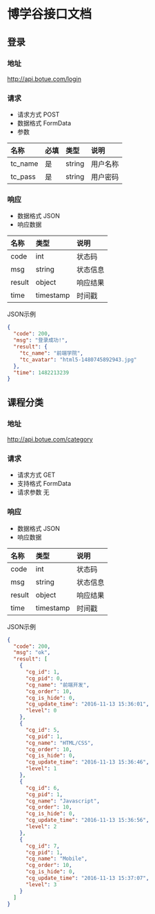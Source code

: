 
# 博学谷接口文档

## 登录

### 地址

http://api.botue.com/login

### 请求

* 请求方式 POST
* 数据格式 FormData
* 参数

| 名称      | 必填 | 类型     | 说明   |
|:--------|:---|:-------|:-----|
| tc_name | 是  | string | 用户名称 |
| tc_pass | 是  | string | 用户密码 |

### 响应

* 数据格式 JSON
* 响应数据

| 名称     | 类型        | 说明  |
|:-------|:----------|:----|
| code   | int       | 状态码 |
| msg    | string    | 状态信息  |
| result | object    | 响应结果  |
| time   | timestamp | 时间戳 |

JSON示例

```json
{
  "code": 200,
  "msg": "登录成功!",
  "result": {
    "tc_name": "前端学院",
    "tc_avatar": "html5-1480745892943.jpg"
  },
  "time": 1482213239
}
```

## 课程分类

### 地址

http://api.botue.com/category

### 请求
* 请求方式 GET
* 支持格式 FormData
* 请求参数 无

### 响应

* 数据格式 JSON
* 响应数据

| 名称     | 类型        | 说明  |
|:-------|:----------|:----|
| code   | int       | 状态码 |
| msg    | string    | 状态信息  |
| result | object    | 响应结果  |
| time   | timestamp | 时间戳 |

JSON示例

```json
{
  "code": 200,
  "msg": "ok",
  "result": [
    {
      "cg_id": 1,
      "cg_pid": 0,
      "cg_name": "前端开发",
      "cg_order": 10,
      "cg_is_hide": 0,
      "cg_update_time": "2016-11-13 15:36:01",
      "level": 0
    },
    {
      "cg_id": 5,
      "cg_pid": 1,
      "cg_name": "HTML/CSS",
      "cg_order": 10,
      "cg_is_hide": 0,
      "cg_update_time": "2016-11-13 15:36:46",
      "level": 1
    },
    {
      "cg_id": 6,
      "cg_pid": 1,
      "cg_name": "Javascript",
      "cg_order": 10,
      "cg_is_hide": 0,
      "cg_update_time": "2016-11-13 15:36:56",
      "level": 2
    },
    {
      "cg_id": 7,
      "cg_pid": 1,
      "cg_name": "Mobile",
      "cg_order": 10,
      "cg_is_hide": 0,
      "cg_update_time": "2016-11-13 15:37:07",
      "level": 3
    }
  ]
}
```










